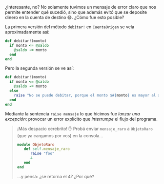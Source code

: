 ¿Interesante, no? No solamente tuvimos un mensaje de error claro que nos permite entender qué sucedió, sino que además evitó que se deposite dinero en la cuenta de destino :smile:. ¿Cómo fue esto posible?

La primera versión del método `debitar!` en `CuentaOrigen` se veía aproximadamente así: 

```ruby
def debitar!(monto)
  if monto <= @saldo
    @saldo -= monto
  end
end
```

Pero la segunda versión se ve así:

```ruby
def debitar!(monto)
  if monto <= @saldo
    @saldo -= monto
  else
    raise "No se puede debitar, porque el monto $#{monto} es mayor al saldo $#{@saldo}"
  end
end
```

Mediante la sentencia `raise mensaje` lo que hicimos fue _lanzar una excepción_: provocar un error explícito que _interrumpe_ el flujo del programa. 

> ¡Más despacio cerebrito! :hand: Probá enviar `mensaje_raro` a `ObjetoRaro` (que ya cargamos por vos) en la consola...
> 
> ```ruby
> module ObjetoRaro
>    def self.mensaje_raro
>       raise "foo"
>       4
>    end 
> end
> ```
> 
> ...y pensá: ¿se retorna el 4? ¿Por qué?



